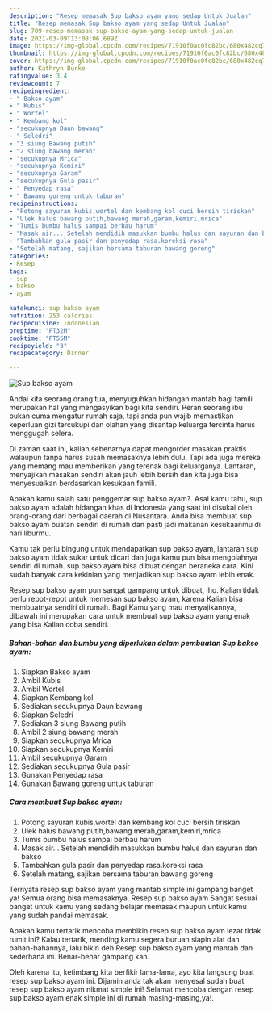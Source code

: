 ```yaml
---
description: "Resep memasak Sup bakso ayam yang sedap Untuk Jualan"
title: "Resep memasak Sup bakso ayam yang sedap Untuk Jualan"
slug: 709-resep-memasak-sup-bakso-ayam-yang-sedap-untuk-jualan
date: 2021-03-09T13:08:06.689Z
image: https://img-global.cpcdn.com/recipes/71910f0ac0fc82bc/680x482cq70/sup-bakso-ayam-foto-resep-utama.jpg
thumbnail: https://img-global.cpcdn.com/recipes/71910f0ac0fc82bc/680x482cq70/sup-bakso-ayam-foto-resep-utama.jpg
cover: https://img-global.cpcdn.com/recipes/71910f0ac0fc82bc/680x482cq70/sup-bakso-ayam-foto-resep-utama.jpg
author: Kathryn Burke
ratingvalue: 3.4
reviewcount: 7
recipeingredient:
- " Bakso ayam"
- " Kubis"
- " Wortel"
- " Kembang kol"
- "secukupnya Daun bawang"
- " Seledri"
- "3 siung Bawang putih"
- "2 siung bawang merah"
- "secukupnya Mrica"
- "secukupnya Kemiri"
- "secukupnya Garam"
- "secukupnya Gula pasir"
- " Penyedap rasa"
- " Bawang goreng untuk taburan"
recipeinstructions:
- "Potong sayuran kubis,wortel dan kembang kol cuci bersih tiriskan"
- "Ulek halus bawang putih,bawang merah,garam,kemiri,mrica"
- "Tumis bumbu halus sampai berbau harum"
- "Masak air... Setelah mendidih masukkan bumbu halus dan sayuran dan bakso"
- "Tambahkan gula pasir dan penyedap rasa.koreksi rasa"
- "Setelah matang, sajikan bersama taburan bawang goreng"
categories:
- Resep
tags:
- sup
- bakso
- ayam

katakunci: sup bakso ayam 
nutrition: 253 calories
recipecuisine: Indonesian
preptime: "PT32M"
cooktime: "PT55M"
recipeyield: "3"
recipecategory: Dinner

---
```



![Sup bakso ayam](https://img-global.cpcdn.com/recipes/71910f0ac0fc82bc/680x482cq70/sup-bakso-ayam-foto-resep-utama.jpg)

Andai kita seorang orang tua, menyuguhkan hidangan mantab bagi famili merupakan hal yang mengasyikan bagi kita sendiri. Peran seorang ibu bukan cuma mengatur rumah saja, tapi anda pun wajib memastikan keperluan gizi tercukupi dan olahan yang disantap keluarga tercinta harus menggugah selera.

Di zaman  saat ini, kalian sebenarnya dapat mengorder masakan praktis walaupun tanpa harus susah memasaknya lebih dulu. Tapi ada juga mereka yang memang mau memberikan yang terenak bagi keluarganya. Lantaran, menyajikan masakan sendiri akan jauh lebih bersih dan kita juga bisa menyesuaikan berdasarkan kesukaan famili. 



Apakah kamu salah satu penggemar sup bakso ayam?. Asal kamu tahu, sup bakso ayam adalah hidangan khas di Indonesia yang saat ini disukai oleh orang-orang dari berbagai daerah di Nusantara. Anda bisa membuat sup bakso ayam buatan sendiri di rumah dan pasti jadi makanan kesukaanmu di hari liburmu.

Kamu tak perlu bingung untuk mendapatkan sup bakso ayam, lantaran sup bakso ayam tidak sukar untuk dicari dan juga kamu pun bisa mengolahnya sendiri di rumah. sup bakso ayam bisa dibuat dengan beraneka cara. Kini sudah banyak cara kekinian yang menjadikan sup bakso ayam lebih enak.

Resep sup bakso ayam pun sangat gampang untuk dibuat, lho. Kalian tidak perlu repot-repot untuk memesan sup bakso ayam, karena Kalian bisa membuatnya sendiri di rumah. Bagi Kamu yang mau menyajikannya, dibawah ini merupakan cara untuk membuat sup bakso ayam yang enak yang bisa Kalian coba sendiri.

<!--inarticleads1-->

##### Bahan-bahan dan bumbu yang diperlukan dalam pembuatan Sup bakso ayam:

1. Siapkan  Bakso ayam
1. Ambil  Kubis
1. Ambil  Wortel
1. Siapkan  Kembang kol
1. Sediakan secukupnya Daun bawang
1. Siapkan  Seledri
1. Sediakan 3 siung Bawang putih
1. Ambil 2 siung bawang merah
1. Siapkan secukupnya Mrica
1. Siapkan secukupnya Kemiri
1. Ambil secukupnya Garam
1. Sediakan secukupnya Gula pasir
1. Gunakan  Penyedap rasa
1. Gunakan  Bawang goreng untuk taburan




<!--inarticleads2-->

##### Cara membuat Sup bakso ayam:

1. Potong sayuran kubis,wortel dan kembang kol cuci bersih tiriskan
1. Ulek halus bawang putih,bawang merah,garam,kemiri,mrica
1. Tumis bumbu halus sampai berbau harum
1. Masak air... Setelah mendidih masukkan bumbu halus dan sayuran dan bakso
1. Tambahkan gula pasir dan penyedap rasa.koreksi rasa
1. Setelah matang, sajikan bersama taburan bawang goreng




Ternyata resep sup bakso ayam yang mantab simple ini gampang banget ya! Semua orang bisa memasaknya. Resep sup bakso ayam Sangat sesuai banget untuk kamu yang sedang belajar memasak maupun untuk kamu yang sudah pandai memasak.

Apakah kamu tertarik mencoba membikin resep sup bakso ayam lezat tidak rumit ini? Kalau tertarik, mending kamu segera buruan siapin alat dan bahan-bahannya, lalu bikin deh Resep sup bakso ayam yang mantab dan sederhana ini. Benar-benar gampang kan. 

Oleh karena itu, ketimbang kita berfikir lama-lama, ayo kita langsung buat resep sup bakso ayam ini. Dijamin anda tak akan menyesal sudah buat resep sup bakso ayam nikmat simple ini! Selamat mencoba dengan resep sup bakso ayam enak simple ini di rumah masing-masing,ya!.

